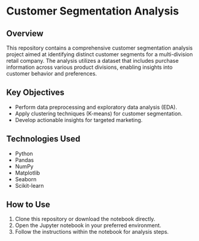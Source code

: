 # Customer Segmentation Analysis

## Overview
This repository contains a comprehensive customer segmentation analysis project aimed at identifying distinct customer segments for a multi-division retail company. The analysis utilizes a dataset that includes purchase information across various product divisions, enabling insights into customer behavior and preferences.

## Key Objectives
- Perform data preprocessing and exploratory data analysis (EDA).
- Apply clustering techniques (K-means) for customer segmentation.
- Develop actionable insights for targeted marketing.

## Technologies Used
- Python
- Pandas
- NumPy
- Matplotlib
- Seaborn
- Scikit-learn

## How to Use
1. Clone this repository or download the notebook directly.
2. Open the Jupyter notebook in your preferred environment.
3. Follow the instructions within the notebook for analysis steps.
